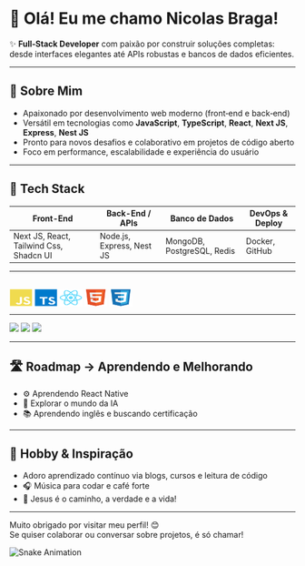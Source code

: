 # 👋 Olá! Eu me chamo Nicolas Braga!

✨ **Full‑Stack Developer** com paixão por construir soluções completas: desde interfaces elegantes até APIs robustas e bancos de dados eficientes.

---

## 🚀 Sobre Mim

- Apaixonado por desenvolvimento web moderno (front‑end e back‑end)
- Versátil em tecnologias como **JavaScript**, **TypeScript**, **React**, **Next JS**, **Express**, **Nest JS**
- Pronto para novos desafios e colaborativo em projetos de código aberto
- Foco em performance, escalabilidade e experiência do usuário

---

## 🧰 Tech Stack

| Front-End         | Back-End / APIs       | Banco de Dados      | DevOps & Deploy       |
|------------------|------------------------|---------------------|------------------------|
| Next JS, React, Tailwind Css, Shadcn UI | Node.js, Express, Nest JS | MongoDB, PostgreSQL, Redis | Docker, GitHub |


---

<div style="display: inline_block"><br>
  <img align="center" alt="Js" height="30" width="40" src="https://raw.githubusercontent.com/devicons/devicon/master/icons/javascript/javascript-plain.svg">
  <img align="center" alt="Ts" height="30" width="40" src="https://raw.githubusercontent.com/devicons/devicon/master/icons/typescript/typescript-plain.svg">
  <img align="center" alt="React" height="30" width="40" src="https://raw.githubusercontent.com/devicons/devicon/master/icons/react/react-original.svg">
  <img align="center" alt="HTML" height="30" width="40" src="https://raw.githubusercontent.com/devicons/devicon/master/icons/html5/html5-original.svg">
  <img align="center" alt="CSS" height="30" width="40" src="https://raw.githubusercontent.com/devicons/devicon/master/icons/css3/css3-original.svg">
</div>
  
 ---
 
<div> 
  <a href="https://www.instagram.com/nclsbraga_dev/" target="_blank"><img src="https://img.shields.io/badge/-Instagram-%23E4405F?style=for-the-badge&logo=instagram&logoColor=white" target="_blank"></a>
  <a href = "mailto:ncls.braga19@gmail.com"><img src="https://img.shields.io/badge/-Gmail-%23333?style=for-the-badge&logo=gmail&logoColor=white" target="_blank"></a>
  <a href="https://www.linkedin.com/in/nclsbraga97/" target="_blank"><img src="https://img.shields.io/badge/-LinkedIn-%230077B5?style=for-the-badge&logo=linkedin&logoColor=white" target="_blank"></a> 
  
</div>

---

## 🛣️ Roadmap → Aprendendo e Melhorando

- ⚙️ Aprendendo React Native
- 🤖 Explorar o mundo da IA
- 📚 Aprendendo inglês e buscando certificação

---

## 📝 Hobby & Inspiração

- Adoro aprendizado contínuo via blogs, cursos e leitura de código
- 🎧 Música para codar e café forte
- 💬 Jesus é o caminho, a verdade e a vida!

---

Muito obrigado por visitar meu perfil! 😊  
Se quiser colaborar ou conversar sobre projetos, é só chamar!

![Snake Animation](https://github.com/nbraga)

<!-- Estou usando GitHub profile README com estatísticas dinâmicas, widgets e badges para dar vida ao meu perfil e deixá-lo interessante para visitantes e recrutadores. -->
